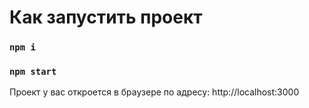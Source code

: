 # Как запустить проект

### `npm i`

### `npm start`

Проект у вас откроется в браузере по адресу: http://localhost:3000
